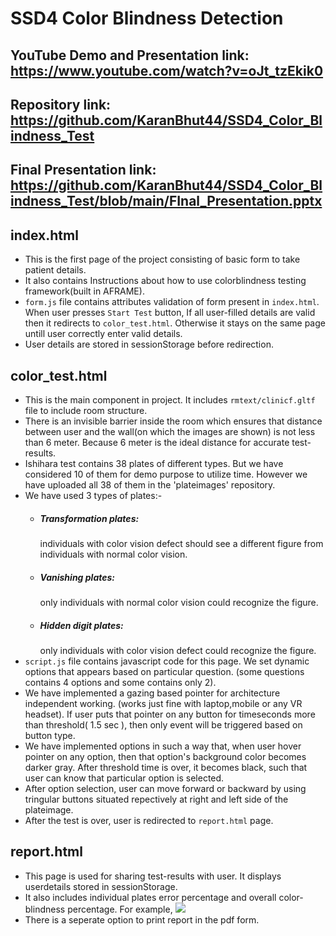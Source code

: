 # SSD4 Color Blindness Detection
## YouTube Demo and Presentation link: https://www.youtube.com/watch?v=oJt_tzEkik0
## Repository link: https://github.com/KaranBhut44/SSD4_Color_Blindness_Test
## Final Presentation link: https://github.com/KaranBhut44/SSD4_Color_Blindness_Test/blob/main/FInal_Presentation.pptx 
## index.html
 - This is the first page of the project consisting of basic form to take patient details. 
 - It also contains Instructions about how to use colorblindness testing framework(built in AFRAME).
 - `form.js` file contains attributes validation of form present in `index.html`. When user presses `Start Test` button, If all user-filled details are valid then it redirects to `color_test.html`. Otherwise it stays on the same page untill user correctly enter valid details.
 - User details are stored in sessionStorage before redirection.
## color_test.html
 - This is the main component in project. It includes `rmtext/clinicf.gltf` file to include room structure.
 - There is an invisible barrier inside the room which ensures that distance between user and the wall(on which the images are shown) is not less than 6 meter. Because 6 meter is the ideal distance for accurate test-results.
 - Ishihara test contains 38 plates of different types. But we have considered 10 of them for demo purpose to utilize time. However we have uploaded all 38 of them in the 'plateimages' repository.
 - We have used 3 types of plates:-
   - ##### Transformation plates:  
        individuals with color vision defect should see a different figure from individuals with normal color vision.
   -  ##### Vanishing plates: 
        only individuals with normal color vision could recognize the figure.
   -  ##### Hidden digit plates:
        only individuals with color vision defect could recognize the figure.
 - `script.js` file contains javascript code for this page. We set dynamic options that appears based on particular question. (some questions contains 4 options and some contains only 2).
 - We have implemented a gazing based pointer for architecture independent working. (works just fine with laptop,mobile or any VR headset). If user puts that pointer on any button for timeseconds more than threshold( 1.5 sec ), then only event will be triggered based on button type.
 - We have implemented options in such a way that, when user hover pointer on any option, then that option's background color becomes darker gray. After threshold time is over, it becomes black, such that user can know that particular option is selected.
 - After option selection, user can move forward or backward by using tringular buttons situated repectively at right and left side of the plateimage.
 - After the test is over, user is redirected to `report.html` page.

## report.html
 - This page is used for sharing test-results with user. It displays userdetails stored in sessionStorage.
 - It also includes individual plates error percentage and overall color-blindness percentage. For example, 
  ![](https://latex.codecogs.com/svg.latex?\small&space;TransformationDesignError=\frac{\text{IncorrectTransformationImages}}{TotalTransformationImages}*100)
 - There is a seperate option to print report in the pdf form.
